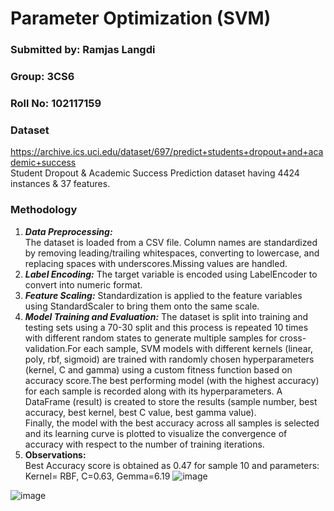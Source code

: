 # Parameter Optimization (SVM)
### Submitted by: Ramjas Langdi
### Group: 3CS6
### Roll No: 102117159

### Dataset
https://archive.ics.uci.edu/dataset/697/predict+students+dropout+and+academic+success      
Student Dropout & Academic Success Prediction dataset having 4424 instances & 37 features.

### Methodology
1. ***Data Preprocessing:***        
The dataset is loaded from a CSV file. Column names are standardized by removing leading/trailing whitespaces, converting to lowercase, and replacing spaces with underscores.Missing values are handled.
2. ***Label Encoding:***  The target variable is encoded using LabelEncoder to convert into numeric format.      
3. ***Feature Scaling:*** Standardization is applied to the feature variables using StandardScaler to bring them onto the same scale.      
4. ***Model Training and Evaluation:*** The dataset is split into training and testing sets using a 70-30 split and this process is repeated 10 times with different random states to generate multiple samples for cross-validation.For each sample, SVM models with different kernels (linear, poly, rbf, sigmoid) are trained with randomly chosen hyperparameters (kernel, C and gamma) using a custom fitness function based on accuracy score.The best performing model (with the highest accuracy) for each sample is recorded along with its hyperparameters. A DataFrame (result) is created to store the results (sample number, best accuracy, best kernel, best C value, best gamma value).    
Finally, the model with the best accuracy across all samples is selected and its learning curve is plotted to visualize the convergence of accuracy with respect to the number of training iterations.      
5. **Observations:**      
Best Accuracy score is obtained as 0.47 for sample 10 and parameters: Kernel= RBF, C=0.63, Gemma=6.19
![image](https://github.com/Ramjas-Langdi/Parameter-Optimization-using-SVM/assets/99790640/ba77eed6-4c57-4804-93af-fc141b44fcf7)

![image](https://github.com/Ramjas-Langdi/Parameter-Optimization-using-SVM/assets/99790640/02e80e22-8655-4012-b72d-5b942466b518)
